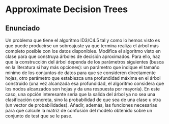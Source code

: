 # Approximate Decision Trees
## Enunciado
Un problema que tiene el algoritmo ID3/C4.5 tal y como lo hemos visto es que puede producirse un sobreajuste ya que termina realiza el árbol más completo posible con los datos disponibles. Modifica el algoritmo visto en clase para que construya árboles de decisión aproximados. Para ello, haz que la construcción del árbol dependa de los parámetros siguientes (busca en la literatura si hay más opciones): un parámetro que indique el tamaño mínimo de los conjuntos de datos para que se consideren directamente hojas, otro parámetro que establezca una profundidad máxima en el árbol construido (una vez alcanzada esa profundidad, el algoritmo considera que los nodos alcanzados son hojas y da una respuesta por mayoría). En este caso, una opción interesante sería que la salida del árbol ya no sea una clasificación concreta, sino la probabilidad de que sea de una clase u otra (un vector de probabilidades). Añadir, además, las funciones necesarias para que calcule la matriz de confusión del modelo obtenido sobre un conjunto de test que se le pase.
